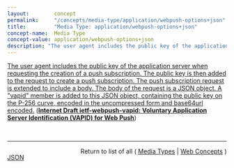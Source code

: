 ```yaml
---
layout:        concept
permalink:     "/concepts/media-type/application/webpush-options+json"
title:         "Media Type: application/webpush-options+json"
concept-name:  Media Type
concept-value: application/webpush-options+json
description: "The user agent includes the public key of the application server when requesting the creation of a push subscription. The public key is then added to the request to create a push subscription. The push subscription request is extended to include a body. The body of the request is a JSON object. A \"vapid\" member is added to this JSON object, containing the public key on the P-256 curve, encoded in the uncompressed form and base64url encoded."
---
```


[The user agent includes the public key of the application server when requesting the creation of a push subscription. The public key is then added to the request to create a push subscription. The push subscription request is extended to include a body. The body of the request is a JSON object. A "vapid" member is added to this JSON object, containing the public key on the P-256 curve, encoded in the uncompressed form and base64url encoded.](https://datatracker.ietf.org/doc/html/draft-ietf-webpush-vapid#section-4 "Read documentation for Media Type &#34;application/webpush-options+json&#34;") (**[Internet Draft ietf-webpush-vapid: Voluntary Application Server Identification (VAPID) for Web Push](/specs/IETF/I-D/ietf-webpush-vapid "An application server can use the method described to voluntarily identify itself to a push service. This identification information can be used by the push service to attribute requests that are made by the same application server to a single entity. An application server can include additional information that the operator of a push service can use to contact the operator of the application server. This identification information can be used to restrict the use of a push subscription a single application server.")**)

<br/>
<hr/>

<p style="float : left"><a href="./application/webpush-options+json.json" title="JSON representing this particular Web Concept value">JSON</a></p>
<p style="text-align: right">Return to list of all ( <a href="../media-type/">Media Types</a> | <a href="../">Web Concepts</a> )</p>
